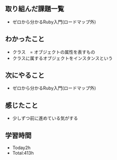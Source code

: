 ## 取り組んだ課題一覧
- ゼロから分かるRuby入門(ロードマップ外)
  
## わかったこと
- クラス　= オブジェクトの属性を表すもの
-  クラスに属するオブジェクトをインスタンスという

## 次にやること
- ゼロから分かるRuby入門(ロードマップ外)
  
## 感じたこと
- 少しずつ前に進めている気がする
  
## 学習時間 
- Today2h
- Total:413h
